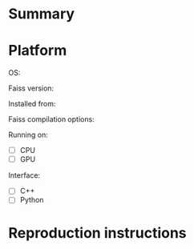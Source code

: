 # Summary

<!-- Facebook has a bounty program for the safe disclosure of security bugs. In
those cases, please go through the process outlined on that page and do not
file a public issue. -->

# Platform

<!-- if the question/problem is not platform-specific, please ignore this -->

OS: <!-- e.g. macOS 10.13.3 -->

Faiss version: <!-- git commit, e.g. 56383610bcb982d6591e2e2bea3516cb7723e04a -->

Installed from: <!-- anaconda? compiled by yourself ? --> 

Faiss compilation options: <!-- e.g. using MKL with compile flags ... -->

Running on:
- [ ] CPU
- [ ] GPU

Interface: 
- [ ] C++
- [ ] Python

# Reproduction instructions

<!-- Please provide specific and comprehensive instructions to reproduce the
described behavior. -->

<!-- Please *do not* post screenshots of logs. They are not searchable. Copy/paste 
the text or make a gist if the text is too bulky. --> 
